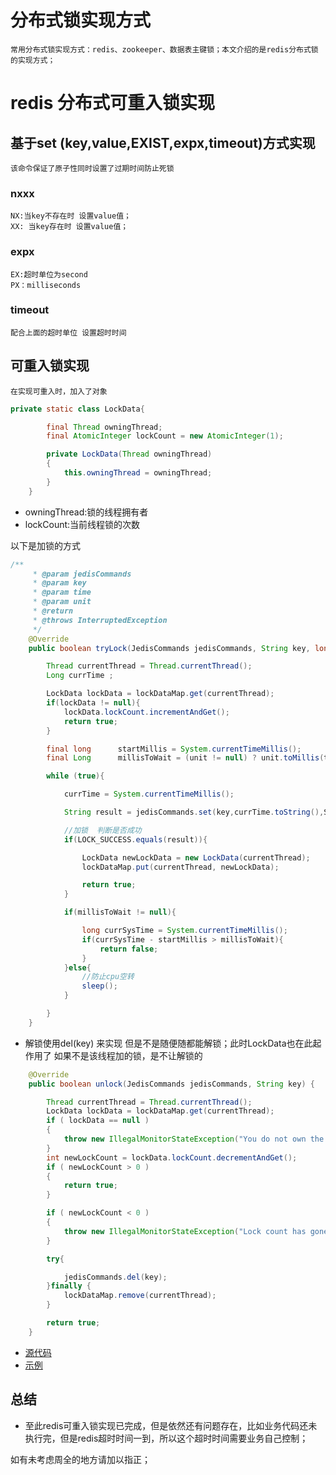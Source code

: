 # 分布式锁实现方式
    常用分布式锁实现方式：redis、zookeeper、数据表主键锁；本文介绍的是redis分布式锁的实现方式；
# redis 分布式可重入锁实现
## 基于set (key,value,EXIST,expx,timeout)方式实现
    该命令保证了原子性同时设置了过期时间防止死锁
### nxxx 
    NX:当key不存在时 设置value值；
    XX: 当key存在时 设置value值；
### expx
    EX:超时单位为second 
    PX：milliseconds
### timeout
    配合上面的超时单位 设置超时时间
## 可重入锁实现
    在实现可重入时，加入了对象
```java
private static class LockData{

        final Thread owningThread;
        final AtomicInteger lockCount = new AtomicInteger(1);

        private LockData(Thread owningThread)
        {
            this.owningThread = owningThread;
        }
    }
```
- owningThread:锁的线程拥有者
- lockCount:当前线程锁的次数

以下是加锁的方式
```java
/**
     * @param jedisCommands
     * @param key
     * @param time
     * @param unit
     * @return
     * @throws InterruptedException
     */
    @Override
    public boolean tryLock(JedisCommands jedisCommands, String key, long time, TimeUnit unit) throws InterruptedException {

        Thread currentThread = Thread.currentThread();
        Long currTime ;

        LockData lockData = lockDataMap.get(currentThread);
        if(lockData != null){
            lockData.lockCount.incrementAndGet();
            return true;
        }

        final long      startMillis = System.currentTimeMillis();
        final Long      millisToWait = (unit != null) ? unit.toMillis(time) : null;

        while (true){

            currTime = System.currentTimeMillis();

            String result = jedisCommands.set(key,currTime.toString(),SET_IF_NOT_EXIST,SET_WITH_EXPIRE_TIME,overtime);

            //加锁  判断是否成功
            if(LOCK_SUCCESS.equals(result)){

                LockData newLockData = new LockData(currentThread);
                lockDataMap.put(currentThread, newLockData);

                return true;
            }

            if(millisToWait != null){

                long currSysTime = System.currentTimeMillis();
                if(currSysTime - startMillis > millisToWait){
                    return false;
                }
            }else{
                //防止cpu空转
                sleep();
            }

        }
    }
```

- 解锁使用del(key) 来实现 但是不是随便随都能解锁；此时LockData也在此起作用了 如果不是该线程加的锁，是不让解锁的
```java
    @Override
    public boolean unlock(JedisCommands jedisCommands, String key) {

        Thread currentThread = Thread.currentThread();
        LockData lockData = lockDataMap.get(currentThread);
        if ( lockData == null )
        {
            throw new IllegalMonitorStateException("You do not own the lock: " + key + " currThread:" + currentThread );
        }
        int newLockCount = lockData.lockCount.decrementAndGet();
        if ( newLockCount > 0 )
        {
            return true;
        }

        if ( newLockCount < 0 )
        {
            throw new IllegalMonitorStateException("Lock count has gone negative for lock: " + key);
        }

        try{

            jedisCommands.del(key);
        }finally {
            lockDataMap.remove(currentThread);
        }

        return true;
    }
```
- [源代码](https://github.com/werwolfGu/JHodgepodge/blob/master/api/src/main/java/com/guce/redis/lock/impl/InterProcessRedisMutexLock.java)
- [示例](https://github.com/werwolfGu/JHodgepodge/blob/master/api/src/test/java/com/guce/redis/lock/LockTest.java)
## 总结
- 至此redis可重入锁实现已完成，但是依然还有问题存在，比如业务代码还未执行完，但是redis超时时间一到，所以这个超时时间需要业务自己控制；

如有未考虑周全的地方请加以指正；
